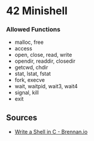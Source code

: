 # 42 Minishell

### Allowed Functions

- malloc, free
- access
- open, close, read, write
- opendir, readdir, closedir 
- getcwd, chdir
- stat, lstat, fstat
-  fork, execve
- wait, waitpid, wait3, wait4
- signal, kill
- exit

## Sources

- [Write a Shell in C - Brennan.io](https://brennan.io/2015/01/16/write-a-shell-in-c/)
